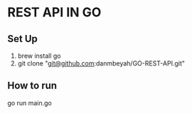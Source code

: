# REST API IN GO

## Set Up
1. brew install go
1. git clone "git@github.com:danmbeyah/GO-REST-API.git"

## How to run
go run main.go
